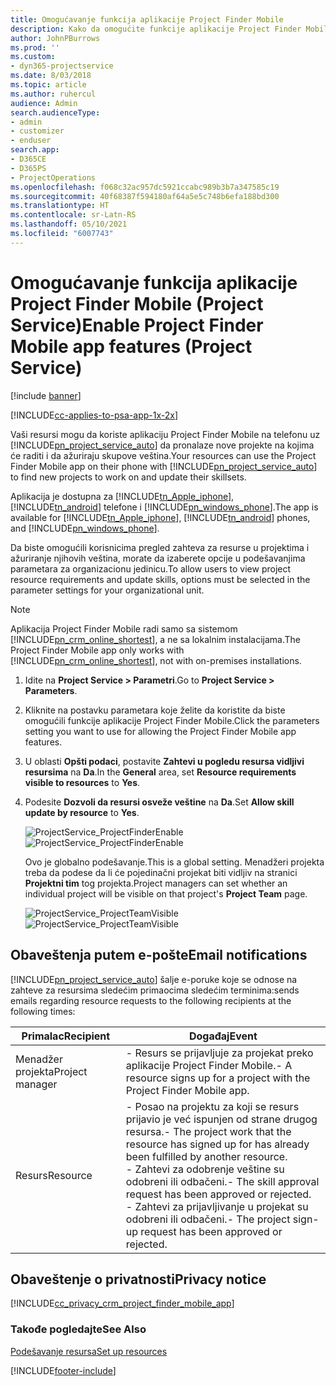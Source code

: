 ```yaml
---
title: Omogućavanje funkcija aplikacije Project Finder Mobile
description: Kako da omogućite funkcije aplikacije Project Finder Mobile za aplikaciju Project Service
author: JohnPBurrows
ms.prod: ''
ms.custom:
- dyn365-projectservice
ms.date: 8/03/2018
ms.topic: article
ms.author: ruhercul
audience: Admin
search.audienceType:
- admin
- customizer
- enduser
search.app:
- D365CE
- D365PS
- ProjectOperations
ms.openlocfilehash: f068c32ac957dc5921ccabc989b3b7a347585c19
ms.sourcegitcommit: 40f68387f594180af64a5e5c748b6efa188bd300
ms.translationtype: HT
ms.contentlocale: sr-Latn-RS
ms.lasthandoff: 05/10/2021
ms.locfileid: "6007743"
---
```

# <a name="enable-project-finder-mobile-app-features-project-service"></a><span data-ttu-id="2c1de-103">Omogućavanje funkcija aplikacije Project Finder Mobile (Project Service)</span><span class="sxs-lookup"><span data-stu-id="2c1de-103">Enable Project Finder Mobile app features (Project Service)</span></span>

[!include [banner](../includes/psa-now-project-operations.md)]

[!INCLUDE[cc-applies-to-psa-app-1x-2x](../includes/cc-applies-to-psa-app-1x-2x.md)]

<span data-ttu-id="2c1de-104">Vaši resursi mogu da koriste aplikaciju Project Finder Mobile na telefonu uz [!INCLUDE[pn_project_service_auto](../includes/pn-project-service-auto.md)] da pronalaze nove projekte na kojima će raditi i da ažuriraju skupove veština.</span><span class="sxs-lookup"><span data-stu-id="2c1de-104">Your resources can use the Project Finder Mobile app on their phone with [!INCLUDE[pn_project_service_auto](../includes/pn-project-service-auto.md)] to find new projects to work on and update their skillsets.</span></span>  
  
 <span data-ttu-id="2c1de-105">Aplikacija je dostupna za [!INCLUDE[tn_Apple_iphone](../includes/tn-apple-iphone.md)], [!INCLUDE[tn_android](../includes/tn-android.md)] telefone i [!INCLUDE[pn_windows_phone](../includes/pn-windows-phone.md)].</span><span class="sxs-lookup"><span data-stu-id="2c1de-105">The app is available for [!INCLUDE[tn_Apple_iphone](../includes/tn-apple-iphone.md)], [!INCLUDE[tn_android](../includes/tn-android.md)] phones, and [!INCLUDE[pn_windows_phone](../includes/pn-windows-phone.md)].</span></span>  
    
 <span data-ttu-id="2c1de-106">Da biste omogućili korisnicima pregled zahteva za resurse u projektima i ažuriranje njihovih veština, morate da izaberete opcije u podešavanjima parametara za organizacionu jedinicu.</span><span class="sxs-lookup"><span data-stu-id="2c1de-106">To allow users to view project resource requirements and update skills, options must be selected in the parameter settings for your organizational unit.</span></span>
  
> [!NOTE]
>  <span data-ttu-id="2c1de-107">Aplikacija Project Finder Mobile radi samo sa sistemom [!INCLUDE[pn_crm_online_shortest](../includes/pn-crm-online-shortest.md)], a ne sa lokalnim instalacijama.</span><span class="sxs-lookup"><span data-stu-id="2c1de-107">The Project Finder Mobile app only works with [!INCLUDE[pn_crm_online_shortest](../includes/pn-crm-online-shortest.md)], not with on-premises installations.</span></span>  
  
1. <span data-ttu-id="2c1de-108">Idite na **Project Service > Parametri**.</span><span class="sxs-lookup"><span data-stu-id="2c1de-108">Go to **Project Service > Parameters**.</span></span>  
  
2. <span data-ttu-id="2c1de-109">Kliknite na postavku parametara koje želite da koristite da biste omogućili funkcije aplikacije Project Finder Mobile.</span><span class="sxs-lookup"><span data-stu-id="2c1de-109">Click the parameters setting you want to use for allowing the Project Finder Mobile app features.</span></span>  
  
3. <span data-ttu-id="2c1de-110">U oblasti **Opšti podaci**, postavite **Zahtevi u pogledu resursa vidljivi resursima** na **Da**.</span><span class="sxs-lookup"><span data-stu-id="2c1de-110">In the **General** area, set **Resource requirements visible to resources** to **Yes**.</span></span>  
  
4. <span data-ttu-id="2c1de-111">Podesite **Dozvoli da resursi osveže veštine** na **Da**.</span><span class="sxs-lookup"><span data-stu-id="2c1de-111">Set **Allow skill update by resource** to **Yes**.</span></span>  
  
   <span data-ttu-id="2c1de-112">![ProjectService_ProjectFinderEnable](../psa/media/project-service-project-finder-enable.png "ProjectService_ProjectFinderEnable")</span><span class="sxs-lookup"><span data-stu-id="2c1de-112">![ProjectService_ProjectFinderEnable](../psa/media/project-service-project-finder-enable.png "ProjectService_ProjectFinderEnable")</span></span>  
  
   <span data-ttu-id="2c1de-113">Ovo je globalno podešavanje.</span><span class="sxs-lookup"><span data-stu-id="2c1de-113">This is a global setting.</span></span> <span data-ttu-id="2c1de-114">Menadžeri projekta treba da podese da li će pojedinačni projekat biti vidljiv na stranici **Projektni tim** tog projekta.</span><span class="sxs-lookup"><span data-stu-id="2c1de-114">Project managers can set whether an individual project will be visible on that project's **Project Team** page.</span></span>  
  
   <span data-ttu-id="2c1de-115">![ProjectService_ProjectTeamVisible](../psa/media/project-service-project-team-visible.png "ProjectService_ProjectTeamVisible")</span><span class="sxs-lookup"><span data-stu-id="2c1de-115">![ProjectService_ProjectTeamVisible](../psa/media/project-service-project-team-visible.png "ProjectService_ProjectTeamVisible")</span></span>  
  
## <a name="email-notifications"></a><span data-ttu-id="2c1de-116">Obaveštenja putem e-pošte</span><span class="sxs-lookup"><span data-stu-id="2c1de-116">Email notifications</span></span>  
 [!INCLUDE[pn_project_service_auto](../includes/pn-project-service-auto.md)] <span data-ttu-id="2c1de-117">šalje e-poruke koje se odnose na zahteve za resursima sledećim primaocima sledećim terminima:</span><span class="sxs-lookup"><span data-stu-id="2c1de-117">sends emails regarding resource requests to the following recipients at the following times:</span></span>  
  
|<span data-ttu-id="2c1de-118">Primalac</span><span class="sxs-lookup"><span data-stu-id="2c1de-118">Recipient</span></span>|<span data-ttu-id="2c1de-119">Događaj</span><span class="sxs-lookup"><span data-stu-id="2c1de-119">Event</span></span>|  
|---------------|-----------|  
|<span data-ttu-id="2c1de-120">Menadžer projekta</span><span class="sxs-lookup"><span data-stu-id="2c1de-120">Project manager</span></span>|<span data-ttu-id="2c1de-121">- Resurs se prijavljuje za projekat preko aplikacije Project Finder Mobile.</span><span class="sxs-lookup"><span data-stu-id="2c1de-121">- A resource signs up for a project with the Project Finder Mobile app.</span></span>|  
|<span data-ttu-id="2c1de-122">Resurs</span><span class="sxs-lookup"><span data-stu-id="2c1de-122">Resource</span></span>|<span data-ttu-id="2c1de-123">- Posao na projektu za koji se resurs prijavio je već ispunjen od strane drugog resursa.</span><span class="sxs-lookup"><span data-stu-id="2c1de-123">- The project work that the resource has signed up for has already been fulfilled by another resource.</span></span><br /><span data-ttu-id="2c1de-124">- Zahtevi za odobrenje veštine su odobreni ili odbačeni.</span><span class="sxs-lookup"><span data-stu-id="2c1de-124">- The skill approval request has been approved or rejected.</span></span><br /><span data-ttu-id="2c1de-125">- Zahtevi za prijavljivanje u projekat su odobreni ili odbačeni.</span><span class="sxs-lookup"><span data-stu-id="2c1de-125">- The project sign-up request has been approved or rejected.</span></span>|  
  
## <a name="privacy-notice"></a><span data-ttu-id="2c1de-126">Obaveštenje o privatnosti</span><span class="sxs-lookup"><span data-stu-id="2c1de-126">Privacy notice</span></span>  
 [!INCLUDE[cc_privacy_crm_project_finder_mobile_app](../includes/cc-privacy-crm-project-finder-mobile-app.md)]  
  
### <a name="see-also"></a><span data-ttu-id="2c1de-127">Takođe pogledajte</span><span class="sxs-lookup"><span data-stu-id="2c1de-127">See Also</span></span>  
 [<span data-ttu-id="2c1de-128">Podešavanje resursa</span><span class="sxs-lookup"><span data-stu-id="2c1de-128">Set up resources</span></span>](../psa/set-up-resources.md)


[!INCLUDE[footer-include](../includes/footer-banner.md)]